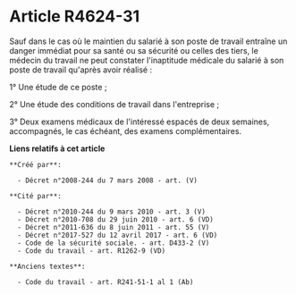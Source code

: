 # Article R4624-31

Sauf dans le cas où le maintien du salarié à son poste de travail entraîne un danger immédiat pour sa santé ou sa sécurité ou
celles des tiers, le médecin du travail ne peut constater l'inaptitude médicale du salarié à son poste de travail qu'après
avoir réalisé :

1° Une étude de ce poste ;

2° Une étude des conditions de travail dans l'entreprise ;

3° Deux examens médicaux de l'intéressé espacés de deux semaines, accompagnés, le cas échéant, des examens complémentaires.

**Liens relatifs à cet article**

	**Créé par**:

	  - Décret n°2008-244 du 7 mars 2008 - art. (V)

	**Cité par**:

	  - Décret n°2010-244 du 9 mars 2010 - art. 3 (V)
	  - Décret n°2010-708 du 29 juin 2010 - art. 6 (VD)
	  - Décret n°2011-636 du 8 juin 2011 - art. 55 (V)
	  - Décret n°2017-527 du 12 avril 2017 - art. 6 (VD)
	  - Code de la sécurité sociale. - art. D433-2 (V)
	  - Code du travail - art. R1262-9 (VD)

	**Anciens textes**:

	  - Code du travail - art. R241-51-1 al 1 (Ab)
